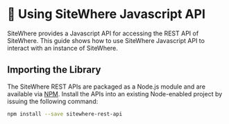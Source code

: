 # :book: Using SiteWhere Javascript API

<Seo/>

SiteWhere provides a Javascript API for accessing the REST API of SiteWhere. This guide shows how to use
SiteWhere Javascript API to interact with an instance of SiteWhere.

## Importing the Library

The SiteWhere REST APIs are packaged as a Node.js module and are available via 
[NPM](https://www.npmjs.com/package/sitewhere-rest-api). Install the APIs into an existing 
Node-enabled project by issuing the following command:

```bash
npm install --save sitewhere-rest-api
```
